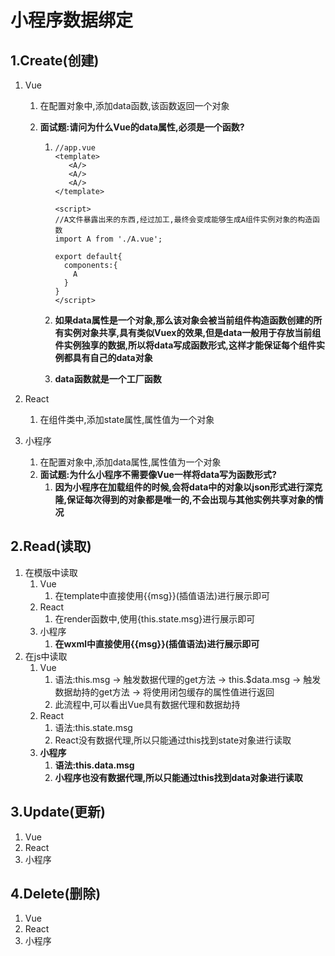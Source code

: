 # 小程序数据绑定

## 1.Create(创建)

1. Vue

   1. 在配置对象中,添加data函数,该函数返回一个对象

   2. **面试题:请问为什么Vue的data属性,必须是一个函数?**

      1. ```vue
         //app.vue
         <template>
         	<A/>
         	<A/>
         	<A/>
         </template>

         <script>
         //A文件暴露出来的东西,经过加工,最终会变成能够生成A组件实例对象的构造函数  
         import A from './A.vue';

         export default{
           components:{
             A
           }
         }
         </script>
         ```

      2. **如果data属性是一个对象,那么该对象会被当前组件构造函数创建的所有实例对象共享,具有类似Vuex的效果,但是data一般用于存放当前组件实例独享的数据,所以将data写成函数形式,这样才能保证每个组件实例都具有自己的data对象**

      3. **data函数就是一个工厂函数**

2. React

   1. 在组件类中,添加state属性,属性值为一个对象

3. 小程序

   1. 在配置对象中,添加data属性,属性值为一个对象
   2. **面试题:为什么小程序不需要像Vue一样将data写为函数形式?**
      1. **因为小程序在加载组件的时候,会将data中的对象以json形式进行深克隆,保证每次得到的对象都是唯一的,不会出现与其他实例共享对象的情况**

## 2.Read(读取)

1. 在模版中读取
   1. Vue
      1. 在template中直接使用{{msg}}(插值语法)进行展示即可
   2. React
      1. 在render函数中,使用{this.state.msg}进行展示即可
   3. 小程序
      1. **在wxml中直接使用{{msg}}(插值语法)进行展示即可**
2. 在js中读取
   1. Vue
      1. 语法:this.msg -> 触发数据代理的get方法 -> this.$data.msg -> 触发数据劫持的get方法 -> 将使用闭包缓存的属性值进行返回
      2. 此流程中,可以看出Vue具有数据代理和数据劫持
   2. React
      1. 语法:this.state.msg
      2. React没有数据代理,所以只能通过this找到state对象进行读取
   3. **小程序**
      1. **语法:this.data.msg**
      2. **小程序也没有数据代理,所以只能通过this找到data对象进行读取**

## 3.Update(更新)

1. Vue
2. React
3. 小程序

## 4.Delete(删除)

1. Vue
2. React
3. 小程序